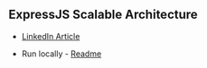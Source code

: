 ## ExpressJS Scalable Architecture
- [LinkedIn Article](https://www.linkedin.com/pulse/expressjs-scalable-architecture-robert-adrian-cimpoesu-neiof/)

- Run locally - [Readme](express_js_scaling_architecture/README.md)